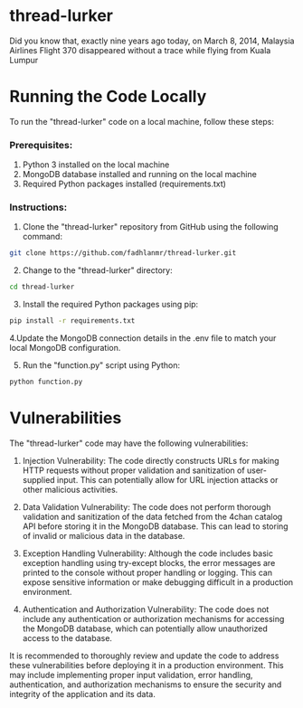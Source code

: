 # thread-lurker
Did you know that, exactly nine years ago today, on March 8, 2014, Malaysia Airlines Flight 370 disappeared without a trace while flying from Kuala Lumpur

# Running the Code Locally
To run the "thread-lurker" code on a local machine, follow these steps:

### Prerequisites:

1. Python 3 installed on the local machine
2. MongoDB database installed and running on the local machine
3. Required Python packages installed (requirements.txt)

### Instructions:

1. Clone the "thread-lurker" repository from GitHub using the following command:
```bash
git clone https://github.com/fadhlanmr/thread-lurker.git
```
2. Change to the "thread-lurker" directory:
```bash
cd thread-lurker
```
3. Install the required Python packages using pip:
```bash
pip install -r requirements.txt
```
4.Update the MongoDB connection details in the .env file to match your local MongoDB configuration.

5. Run the "function.py" script using Python:
```bash
python function.py
```


# Vulnerabilities
The "thread-lurker" code may have the following vulnerabilities:

1. Injection Vulnerability: The code directly constructs URLs for making HTTP requests without proper validation and sanitization of user-supplied input. This can potentially allow for URL injection attacks or other malicious activities.

2. Data Validation Vulnerability: The code does not perform thorough validation and sanitization of the data fetched from the 4chan catalog API before storing it in the MongoDB database. This can lead to storing of invalid or malicious data in the database.

3. Exception Handling Vulnerability: Although the code includes basic exception handling using try-except blocks, the error messages are printed to the console without proper handling or logging. This can expose sensitive information or make debugging difficult in a production environment.

4. Authentication and Authorization Vulnerability: The code does not include any authentication or authorization mechanisms for accessing the MongoDB database, which can potentially allow unauthorized access to the database.

It is recommended to thoroughly review and update the code to address these vulnerabilities before deploying it in a production environment. This may include implementing proper input validation, error handling, authentication, and authorization mechanisms to ensure the security and integrity of the application and its data.
